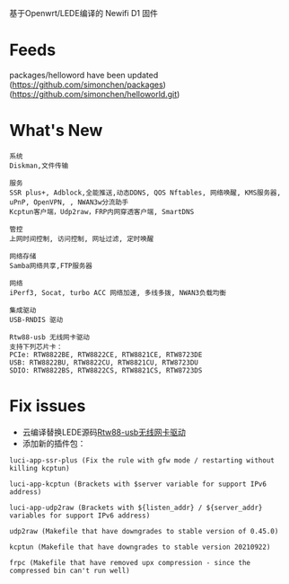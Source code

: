 基于Openwrt/LEDE编译的 Newifi D1 固件

# Feeds
packages/helloword have been updated 
(https://github.com/simonchen/packages) (https://github.com/simonchen/helloworld.git)

# What's New
```
系统
Diskman,文件传输

服务
SSR plus+, Adblock,全能推送,动态DDNS, QOS Nftables, 网络唤醒, KMS服务器, uPnP, OpenVPN, , NWAN3w分流助手
Kcptun客户端，Udp2raw，FRP内网穿透客户端, SmartDNS

管控
上网时间控制, 访问控制, 网址过滤, 定时唤醒

网络存储
Samba网络共享,FTP服务器

网络
iPerf3, Socat, turbo ACC 网络加速, 多线多拨, NWAN3负载均衡

集成驱动
USB-RNDIS 驱动

Rtw88-usb 无线网卡驱动
支持下列芯片卡：
PCIe: RTW8822BE, RTW8822CE, RTW8821CE, RTW8723DE
USB: RTW8822BU, RTW8822CU, RTW8821CU, RTW8723DU
SDIO: RTW8822BS, RTW8822CS, RTW8821CS, RTW8723DS
```

# Fix issues

- 云编译替换LEDE源码[Rtw88-usb无线网卡驱动](https://github.com/simonchen/rtw88)
- 添加新的插件包：
```
luci-app-ssr-plus (Fix the rule with gfw mode / restarting without killing kcptun)

luci-app-kcptun (Brackets with $server variable for support IPv6 address)

luci-app-udp2raw (Brackets with ${listen_addr} / ${server_addr} variables for support IPv6 address)

udp2raw (Makefile that have downgrades to stable version of 0.45.0)

kcptun (Makefile that have downgrades to stable version 20210922)

frpc (Makefile that have removed upx compression - since the compressed bin can't run well)
```
